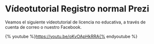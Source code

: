 # Vídeotutorial Registro normal Prezi

Veamos el siguiente vídeotutorial de licencia no educativa, a través de cuenta de correo o nuestro Facebook.

{% youtube %}https://youtu.be/oKvOApHkRRA{% endyoutube %}


